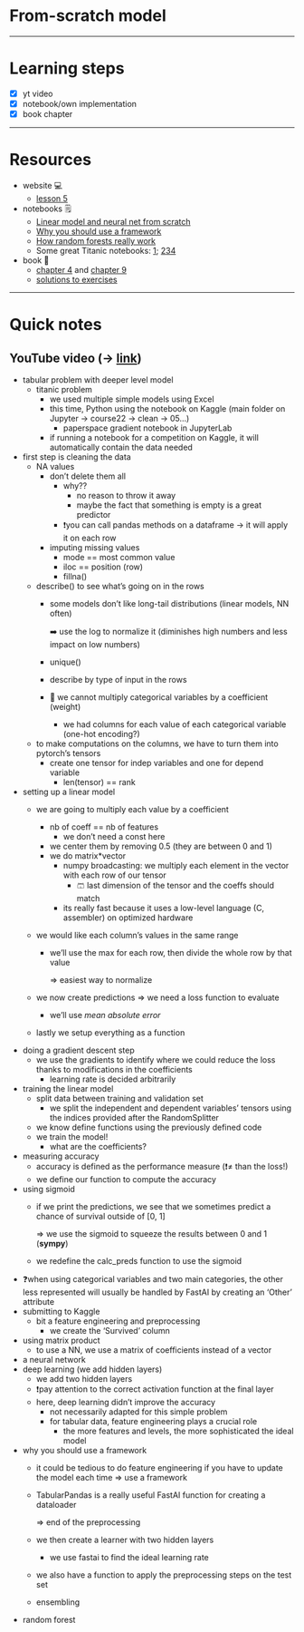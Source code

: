 # From-scratch model

---

# Learning steps

- [x]  yt video
- [x]  notebook/own implementation
- [x]  book chapter

---

# Resources

- website 💻
    - [lesson 5](https://course.fast.ai/Lessons/lesson5.html)
- notebooks 🗒️
    - [Linear model and neural net from scratch](https://www.kaggle.com/code/jhoward/linear-model-and-neural-net-from-scratch)
    - [Why you should use a framework](https://www.kaggle.com/code/jhoward/why-you-should-use-a-framework)
    - [How random forests really work](https://www.kaggle.com/code/jhoward/how-random-forests-really-work/)
    - Some great Titanic notebooks: [1](https://www.kaggle.com/code/mrisdal/exploring-survival-on-the-titanic); [2](https://www.kaggle.com/code/cdeotte/titanic-wcg-xgboost-0-84688/notebook)[3](https://www.kaggle.com/code/pliptor/divide-and-conquer-0-82296)[4](https://www.kaggle.com/code/cdeotte/titanic-using-name-only-0-81818/notebook)
- book 📘
    - [chapter 4](https://github.com/fastai/fastbook/blob/master/04_mnist_basics.ipynb) and [chapter 9](https://github.com/fastai/fastbook/blob/master/09_tabular.ipynb)
    - [solutions to exercises](https://forums.fast.ai/t/fastbook-chapter-10-questionnaire-solutions-wiki/70506)

---

# Quick notes

## YouTube video (→ [link](https://www.youtube.com/watch?v=_rXzeWq4C6w&ab_channel=JeremyHoward))

- tabular problem with deeper level model
    - titanic problem
        - we used multiple simple models using Excel
        - this time, Python using the notebook on Kaggle (main folder on Jupyter → course22 → clean → 05…)
            - paperspace gradient notebook in JupyterLab
        - if running a notebook for a competition on Kaggle, it will automatically contain the data needed
- first step is cleaning the data
    - NA values
        - don’t delete them all
            - why??
                - no reason to throw it away
                - maybe the fact that something is empty is a great predictor
            - ❗you can call pandas methods on a dataframe → it will apply it on each row
        - imputing missing values
            - mode == most common value
            - iloc == position (row)
            - fillna()
    - describe() to see what’s going on in the rows
        - some models don’t like long-tail distributions (linear models, NN often)
            
            ➡️ use the log to normalize it (diminishes high numbers and less impact on low numbers)
            
        - unique()
        - describe by type of input in the rows
        - 🤔 we cannot multiply categorical variables by a coefficient (weight)
            - we had columns for each value of each categorical variable (one-hot encoding?)
    - to make computations on the columns, we have to turn them into pytorch’s tensors
        - create one tensor for indep variables and one for depend variable
            - len(tensor) == rank
- setting up a linear model
    - we are going to multiply each value by a coefficient
        - nb of coeff == nb of features
            - we don’t need a const here
        - we center them by removing 0.5 (they are between 0 and 1)
        - we do matrix*vector
            - numpy broadcasting: we multiply each element in the vector with each row of our tensor
                - 🩳 last dimension of the tensor and the coeffs should match
            - its really fast because it uses a low-level language (C, assembler) on optimized hardware
    - we would like each column’s values in the same range
        - we’ll use the max for each row, then divide the whole row by that value
            
            ⇒ easiest way to normalize
            
    - we now create predictions ⇒ we need a loss function to evaluate
        - we’ll use *mean absolute error*
    - lastly we setup everything as a function
- doing a gradient descent step
    - we use the gradients to identify where we could reduce the loss thanks to modifications in the coefficients
        - learning rate is decided arbitrarily
- training the linear model
    - split data between training and validation set
        - we split the independent and dependent variables’ tensors using the indices provided after the RandomSplitter
    - we know define functions using the previously defined code
    - we train the model!
        - what are the coefficients?
- measuring accuracy
    - accuracy is defined as the performance measure (❗≠ than the loss!)
    - we define our function to compute the accuracy
- using sigmoid
    - if we print the predictions, we see that we sometimes predict a chance of survival outside of [0, 1]
        
        ⇒ we use the sigmoid to squeeze the results between 0 and 1 (**sympy**)
        
    - we redefine the calc_preds function to use the sigmoid
- ❓when using categorical variables and two main categories, the other less represented will usually be handled by FastAI by creating an ‘Other’ attribute
- submitting to Kaggle
    - bit a feature engineering and preprocessing
        - we create the ‘Survived’ column
- using matrix product
    - to use a NN, we use a matrix of coefficients instead of a vector
- a neural network
- deep learning (we add hidden layers)
    - we add two hidden layers
    - ❗pay attention to the correct activation function at the final layer
    - here, deep learning didn’t improve the accuracy
        - not necessarily adapted for this simple problem
        - for tabular data, feature engineering plays a crucial role
            - the more features and levels, the more sophisticated the ideal model
- why you should use a framework
    - it could be tedious to do feature engineering if you have to update the model each time ⇒ use a framework
    - TabularPandas is a really useful FastAI function for creating a dataloader
        
        ⇒ end of the preprocessing
        
    - we then create a learner with two hidden layers
        - we use fastai to find the ideal learning rate
    - we also have a function to apply the preprocessing steps on the test set
    - ensembling
- random forest